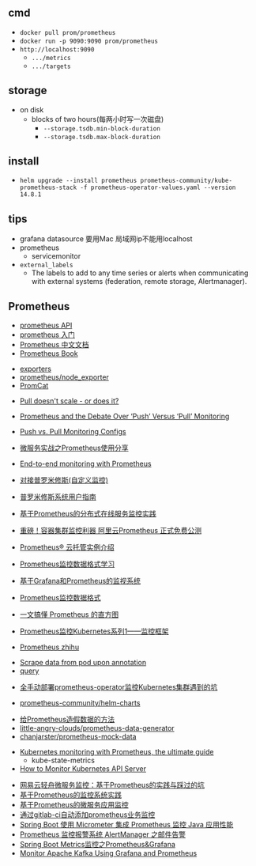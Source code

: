 ## cmd
+ `docker pull prom/prometheus`
+ `docker run -p 9090:9090 prom/prometheus`
+ `http://localhost:9090`
    - `.../metrics`
    - `.../targets`


## storage

+ on disk
    + blocks of two hours(每两小时写一次磁盘)
        + `--storage.tsdb.min-block-duration`
        + `--storage.tsdb.max-block-duration`


## install
+ `helm upgrade --install prometheus prometheus-community/kube-prometheus-stack -f prometheus-operator-values.yaml --version 14.8.1`



## tips
+ grafana datasource 要用Mac 局域网ip不能用localhost
+ prometheus
    - servicemonitor
+ `external_labels`
    + The labels to add to any time series or alerts when communicating with
    external systems (federation, remote storage, Alertmanager).

## Prometheus
<!-- official doc -->
+ [prometheus API](https://prometheus.io/docs/introduction/overview/)
+ [prometheus 入门](https://www.hi-linux.com/posts/25047.html)
+ [Prometheus 中文文档](https://ryanyang.gitbook.io/prometheus/di-yi-zhang-jie-shao/overview)
+ [Prometheus Book](https://yunlzheng.gitbook.io/prometheus-book/)
<!-- exporter -->
+ [exporters](https://prometheus.io/docs/instrumenting/exporters/)
+ [prometheus/node_exporter](https://github.com/prometheus/node_exporter)
+ [PromCat]( PromCat.io )





<!-- pull -->
+ [Pull doesn't scale - or does it?](https://prometheus.io/blog/2016/07/23/pull-does-not-scale-or-does-it/)
+ [Prometheus and the Debate Over ‘Push’ Versus ‘Pull’ Monitoring](https://thenewstack.io/exploring-prometheus-use-cases-brian-brazil/)
+ [Push vs. Pull Monitoring Configs](https://medium.com/@steve.mushero/push-vs-pull-configs-for-monitoring-c541eaf9e927)

+ [微服务实战之Prometheus使用分享](https://www.jianshu.com/p/67ec2643c963)
+ [End-to-end monitoring with Prometheus](https://www.kancloud.cn/huyipow/prometheus/527563)

+ [对接普罗米修斯(自定义监控)](https://support.huaweicloud.com/usermanual-cce/cce_01_0201.html)
+ [普罗米修斯系统用户指南](https://support.huaweicloud.com/topic/94874-1-P-puluomixiusixitongyonghuzhinan)
+ [基于Prometheus的分布式在线服务监控实践](https://zhuanlan.zhihu.com/p/24811652)

+ [重磅！容器集群监控利器 阿里云Prometheus 正式免费公测](https://yq.aliyun.com/articles/709123)
+ [Prometheus® 云托管实例介绍](https://help.aliyun.com/document_detail/123098.html?spm=a2c4e.11153940.0.0.49357c0cfnkuh5)
+ [Prometheus监控数据格式学习](https://www.cnblogs.com/afterdawn/p/9025052.html)
+ [基于Grafana和Prometheus的监视系统](https://www.jianshu.com/p/339db34e4afe)
+ [Prometheus监控数据格式](https://www.jianshu.com/p/15f929160f38)
+ [一文搞懂 Prometheus 的直方图](https://juejin.im/post/5d492d1d5188251dff55b0b5)
+ [Prometheus监控Kubernetes系列1——监控框架](https://www.servicemesher.com/blog/prometheus-monitor-k8s-1/)
+ [Prometheus zhihu](https://www.zhihu.com/topic/20223143/hot)

<!-- detail -->
+ [Scrape data from pod upon annotation](https://www.weave.works/docs/cloud/latest/tasks/monitor/configuration-k8s/#per-pod-prometheus-annotations)
+ [query](https://prometheus.io/docs/prometheus/latest/querying/basics/)

<!-- install -->
+ [全手动部署prometheus-operator监控Kubernetes集群遇到的坑](https://www.servicemesher.com/blog/prometheus-operator-manual/)
<!-- install with prometheus-community  -->
+ [prometheus-community/helm-charts](https://github.com/prometheus-community/helm-charts)



<!-- mock data -->
+ [给Prometheus造假数据的方法](https://www.shangmayuan.com/a/964aace4f33f4ab19685ec1f.html)
+ [little-angry-clouds/prometheus-data-generator](https://github.com/little-angry-clouds/prometheus-data-generator)
+ [chanjarster/prometheus-mock-data](https://github.com/chanjarster/prometheus-mock-data)


<!-- monitor k8s -->
+ [Kubernetes monitoring with Prometheus, the ultimate guide](https://sysdig.com/blog/kubernetes-monitoring-prometheus/)
    +  kube-state-metrics
+ [How to Monitor Kubernetes API Server](https://sysdig.com/blog/monitor-kubernetes-api-server/)


<!-- practice -->
+ [网易云轻舟微服务监控：基于Prometheus的实践与踩过的坑](https://zhuanlan.zhihu.com/p/58999791)
+ [基于Prometheus的监控系统实践](https://zhuanlan.zhihu.com/p/101184971)
+ [基于Prometheus的微服务应用监控](https://zhuanlan.zhihu.com/p/51611454)
+ [通过gitlab-ci自动添加prometheus业务监控](https://zhuanlan.zhihu.com/p/54026576)
+ [Spring Boot 使用 Micrometer 集成 Prometheus 监控 Java 应用性能](https://blog.csdn.net/aixiaoyang168/article/details/100866159)
+ [Prometheus 监控报警系统 AlertManager 之邮件告警](https://blog.csdn.net/aixiaoyang168/article/details/98474494#3_Prometheus_19)
+ [Spring Boot Metrics监控之Prometheus&Grafana](https://www.jianshu.com/p/afc3759e75b9)
+ [Monitor Apache Kafka Using Grafana and Prometheus](https://medium.com/@mousavi310/monitor-apache-kafka-using-grafana-and-prometheus-873c7a0005e2)


